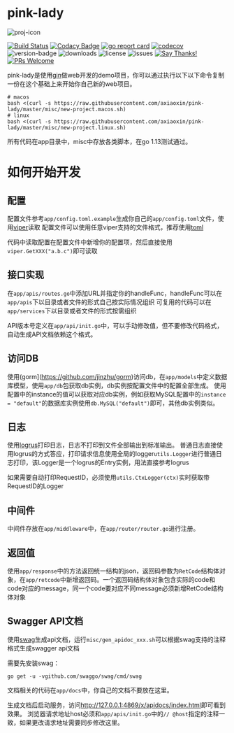 # pink-lady

![proj-icon](https://raw.githubusercontent.com/axiaoxin/pink-lady/master/misc/pinklady.png)

[![Build Status](https://travis-ci.org/axiaoxin/pink-lady.svg?branch=master)](https://travis-ci.org/axiaoxin/pink-lady)
[![Codacy Badge](https://api.codacy.com/project/badge/Grade/b906dd1655074f60bf93a7c592d29204)](https://www.codacy.com/app/axiaoxin/pink-lady?utm_source=github.com&amp;utm_medium=referral&amp;utm_content=axiaoxin/pink-lady&amp;utm_campaign=Badge_Grade)
[![go report card](https://goreportcard.com/badge/github.com/axiaoxin/pink-lady)](https://goreportcard.com/report/github.com/axiaoxin/pink-lady)
[![codecov](https://codecov.io/gh/axiaoxin/pink-lady/branch/master/graph/badge.svg)](https://codecov.io/gh/axiaoxin/pink-lady)
![version-badge](https://img.shields.io/github/release/axiaoxin/pink-lady.svg)
![downloads](https://img.shields.io/github/downloads/axiaoxin/pink-lady/total.svg)
![license](https://img.shields.io/github/license/axiaoxin/pink-lady.svg)
![issues](https://img.shields.io/github/issues/axiaoxin/pink-lady.svg)
[![Say Thanks!](https://img.shields.io/badge/Say%20Thanks-!-1EAEDB.svg)](https://saythanks.io/to/axiaoxin)
[![PRs Welcome](https://img.shields.io/badge/PRs-welcome-brightgreen.svg)](https://github.com/axiaoxin/pink-lady/pulls)

pink-lady是使用[gin](https://github.com/gin-gonic/gin)做web开发的demo项目，你可以通过执行以下以下命令复制一份在这个基础上来开始你自己新的web项目。

    # macos
    bash <(curl -s https://raw.githubusercontent.com/axiaoxin/pink-lady/master/misc/new-project.macos.sh)
    # linux
    bash <(curl -s https://raw.githubusercontent.com/axiaoxin/pink-lady/master/misc/new-project.linux.sh)

所有代码在app目录中，misc中存放各类脚本，在go 1.13测试通过。


# 如何开始开发

## 配置
配置文件参考`app/config.toml.example`生成你自己的`app/config.toml`文件，使用[viper](https://github.com/spf13/viper)读取
配置文件可以使用任意viper支持的文件格式，推荐使用[toml](https://github.com/toml-lang/toml)

代码中读取配置在配置文件中新增你的配置项，然后直接使用`viper.GetXXX("a.b.c")`即可读取

## 接口实现
在`app/apis/routes.go`中添加URL并指定你的handleFunc，handleFunc可以在`app/apis`下以目录或者文件的形式自己按实际情况组织
可复用的代码可以在`app/services`下以目录或者文件的形式按需组织

API版本号定义在`app/api/init.go`中，可以手动修改值，但不要修改代码格式，自动生成API文档依赖这个格式。

## 访问DB
使用(gorm](https://github.com/jinzhu/gorm)访问db，在`app/models`中定义数据库模型，使用`app/db`包获取db实例，db实例按配置文件中的配置全部生成。
使用配置中的instance的值可以获取对应db实例，例如获取MySQL配置中的`instance = "default"`的数据库实例使用`db.MySQL("default")`即可，其他db实例类似。

## 日志
使用[logrus](https://github.com/sirupsen/logrus)打印日志，日志不打印到文件全部输出到标准输出。
普通日志直接使用logrus的方式答应，打印请求信息使用全局的logger`utils.Logger`进行普通日志打印，该Logger是一个logrus的Entry实例，用法直接参考logrus

如果需要自动打印RequestID，必须使用`utils.CtxLogger(ctx)`实时获取带RequestID的Logger

## 中间件
中间件存放在`app/middleware`中，在`app/router/router.go`进行注册。

## 返回值
使用`app/response`中的方法返回统一结构的json，返回码参数为`RetCode`结构体对象，在`app/retcode`中新增返回码。一个返回码结构体对象包含实际的code和code对应的message，同一个code要对应不同message必须新增RetCode结构体对象

## Swagger API文档
使用[swag](https://github.com/swaggo/swag)生成api文档，运行`misc/gen_apidoc_xxx.sh`可以根据swag支持的注释格式生成swagger api文档

需要先安装swag：

    go get -u -vgithub.com/swaggo/swag/cmd/swag

文档相关的代码在`app/docs`中，你自己的文档不要放在这里。

生成文档后启动服务，访问<http://127.0.0.1:4869/x/apidocs/index.html>即可看到效果。
浏览器请求地址host必须和`app/apis/init.go`中的`// @host`指定的注释一致，如果更改请求地址需要同步修改这里。
